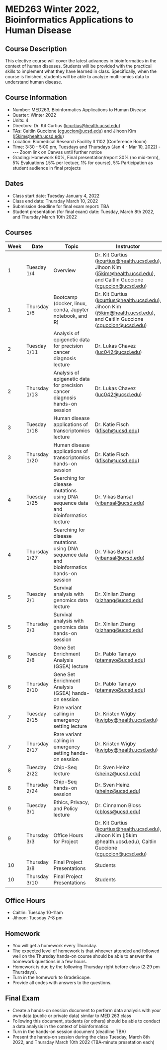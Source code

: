 
# MED263 Winter 2022, Bioinformatics Applications to Human Disease

## Course Description
This elective course will cover the latest advances in bioinformatics in the context of human diseases. Students will be provided with the practical skills to implement what they have learned in class. Specifically, when the course is finished, students will be able to analyze multi-omics data to understand human disease.


## Course Information
* Number: MED263, Bioinformatics Applications to Human Disease
* Quarter: Winter 2022
* Units: 4
* Directors: Dr. Kit Curtius (kcurtius@health.ucsd.edu)
* TAs: Caitlin Guccione (cguccion@ucsd.edu) and Jihoon Kim (j5kim@health.ucsd.edu)
* Location: Biomedical Research Facility II 1102 (Conference Room)
* Time: 3:30 - 5:00 pm, Tuesdays and Thursdays (Jan 4 - Mar 10, 2022) ---- Zoom link on Canvas until further notice
* Grading: Homework 60%, Final presentation/report 30% (no mid-term), 5% Evaluations (.5% per lectuer, 1% for course), 5% Participation as student audience in final projects 

## Dates
* Class start date: Tuesday January 4, 2022
* Class end date: Thursday March 10, 2022
* Submission deadline for final exam report: TBA
* Student presentation (for final exam) date: Tuesday, March 8th 2022, and Thursday March 10th 2022

## Courses
| Week | Date                          | Topic                                            | Instructor |
|------|-------------------------------|--------------------------------------------------|------------|
| 1    | Tuesday  1/4  | Overview   | Dr. Kit Curtius (kcurtius@health.ucsd.edu), Jihoon Kim (j5kim@health.ucsd.edu), and Caitlin Guccione (cguccion@ucsd.edu) |
| 1    | Thursday 1/6 | Bootcamp (docker, linux, conda, Jupyter notebook, and R)  | Dr. Kit Curtius (kcurtius@health.ucsd.edu), Jihoon Kim (j5kim@health.ucsd.edu), and Caitlin Guccione (cguccion@ucsd.edu) |
| 2    | Tuesday  1/11 | Analysis of epigenetic data for precision cancer diagnosis lecture| Dr. Lukas Chavez (luc042@ucsd.edu)|
| 2    | Thursday 1/13 |Analysis of epigenetic data for precision cancer diagnosis hands-on session | Dr. Lukas Chavez (luc042@ucsd.edu)|
| 3    | Tuesday  1/18  | Human disease applications of transcriptomics lecture            | Dr. Katie Fisch (kfisch@ucsd.edu)|
| 3    | Thursday 1/20 | Human disease applications of transcriptomics hands-on session   | Dr. Katie Fisch (kfisch@ucsd.edu)|
| 4    | Tuesday  1/25  | Searching for disease mutations using DNA sequence data and bioinformatics lecture | Dr. Vikas Bansal (vibansal@ucsd.edu) |
| 4    | Thursday 1/27   | Searching for disease mutations using DNA sequence data and bioinformatics hands-on session | Dr. Vikas Bansal (vibansal@ucsd.edu) |
| 5    | Tuesday  2/1 | Survival analysis with genomics data lecture          | Dr. Xinlian Zhang (xizhang@ucsd.edu)|
| 5    | Thursday 2/3 | Survival analysis with genomics data hands-on session | Dr. Xinlian Zhang (xizhang@ucsd.edu)|
| 6    | Tuesday  2/8 |  Gene Set Enrichment Analysis (GSEA) lecture          | Dr. Pablo Tamayo (ptamayo@ucsd.edu)|
| 6    | Thursday 2/10  | Gene Set Enrichment Analysis (GSEA) hands-on session | Dr. Pablo Tamayo (ptamayo@ucsd.edu)|
| 7    | Tuesday  2/15  | Rare variant calling in emergency setting lecture            | Dr. Kristen Wigby (kwigby@health.ucsd.edu)|
| 7    | Thursday 2/17  | Rare variant calling in emergency setting  hands-on session | Dr. Kristen Wigby (kwigby@health.ucsd.edu) |
| 8    | Tuesday  2/22  | Chip-Seq lecture            | Dr. Sven Heinz (sheinz@ucsd.edu)|
| 8    | Thursday 2/24  | Chip-Seq hands-on session | Dr. Sven Heinz (sheinz@ucsd.edu)|
| 9    | Tuesday  3/1  | Ethics, Privacy, and Policy lecture          | Dr. Cinnamon Bloss (cbloss@ucsd.edu) |
| 9    | Thursday 3/3   | Office Hours for Project | Dr. Kit Curtius (kcurtius@health.ucsd.edu), Jihoon Kim (j5kim @health.ucsd.edu), Caitlin Guccione (cguccion@ucsd.edu) |
| 10    | Thursday 3/8   |Final Project Presentations | Students |
| 10    | Thursday 3/10   | Final Project Presentations | Students |


## Office Hours
* Caitlin: Tuesday 10-11am
* Jihoon: Tuesday 7-8 pm



## Homework
* You will get a homework every Thursday.
* The expected level of homework is that whoever attended and followed well on the Thursday hands-on course should be able to answer the homework questions in a few hours.
* Homework is due by the following Thursday right before class (2:29 pm Thursdays).
* Turn in the homework to GradeScope.
* Provide all codes with answers to the questions.


## Final Exam
* Create a hands-on session document to perform data analysis with your own data (public or private data) similar to MED 263 class
* Following this document, students (or others) should be able to conduct a data analysis in the context of bioinformatics
* Turn in the hands-on session document (deadline  TBA)
* Present the hands-on session during the class Tuesday, March 8th 2022, and Thursday March 10th 2022 (TBA-minute presetation each)
